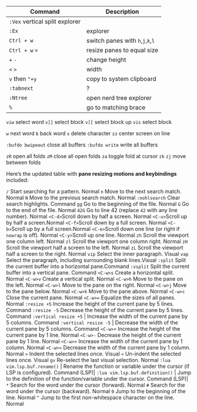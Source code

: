 Command  | Description  
|----------------|-----------------------------------|
`:Vex` vertical split explorer     |
`:Ex`    | explorer  |
`Ctrl + w`     | switch panes with `h`,`j`,`k`,`l` |
`Ctrl + w` `=` | resize panes to equal size  |
`+` `-`  | change height   |
`<` `>`  | width     |
`v` then `"+y` | copy to system clipboard    |
`:tabnext`     | ?   |
`:Ntree` | open nerd tree explorer     |
`%`| go to matching brace    |


`viw` select word
`v]]` select block
`v[[` select block up
`vis` select block

`w` next word
`b` back word
`x` delete character
`zz` center screen on line

`:bufdo bwipeout` close all buffers
`:bufdo write` write all buffers

`zR` open all folds
`zM` close all open folds
`za` toggle fold at cursor
`zk` `zj` move between folds

Here’s the updated table with **pane resizing motions and keybindings** included:

`/`    Start searching for a pattern. Normal
`n`    Move to the next search match.   Normal
`N`    Move to the previous search match. Normal
`:nohlsearch`   Clear search highlights.  Command
`gg`   Go to the beginning of the file. Normal
`G`    Go to the end of the file. Normal
`42G`  Go to line 42 (replace `42` with any line number). Normal
`<C-d>`Scroll down by half a screen.    Normal
`<C-u>`Scroll up by half a screen.Normal
`<C-f>`Scroll down by a full screen.    Normal
`<C-b>`Scroll up by a full screen.Normal
`<C-e>`Scroll down one line (or right if `nowrap` is off).     Normal
`<C-y>`Scroll up one line.     Normal
`zh`   Scroll the viewport one column left.      Normal
`zl`   Scroll the viewport one column right.     Normal
`zH`   Scroll the viewport half a screen to the left.     Normal
`zL`   Scroll the viewport half a screen to the right.    Normal
`vip`  Select the inner paragraph.      Visual
`vap`  Select the paragraph, including surrounding blank lines.Visual
`:split`   Split the current buffer into a horizontal pane.Command
`:vsplit`  Split the current buffer into a vertical pane.  Command
`<C-w>s`  Create a horizontal split. Normal
`<C-w>v`  Create a vertical split.   Normal
`<C-w>h`  Move to the pane on the left.    Normal
`<C-w>l`  Move to the pane on the right.   Normal
`<C-w>j`  Move to the pane below.    Normal
`<C-w>k`  Move to the pane above.    Normal
`<C-w>c`  Close the current pane.    Normal
`<C-w>=`  Equalize the sizes of all panes. Normal
`:resize +5`    Increase the height of the current pane by 5 lines.  Command
`:resize -5`  Decrease the height of the current pane by 5 lines.  Command
`:vertical resize +5` | Increase the width of the current pane by 5 columns. Command
`:vertical resize -5` | Decrease the width of the current pane by 5 columns. Command
`<C-w>+`  Increase the height of the current pane by 1 line. Normal
`<C-w>-`  Decrease the height of the current pane by 1 line. Normal
`<C-w>>`  Increase the width of the current pane by 1 column.  Normal
`<C-w><`  Decrease the width of the current pane by 1 column.  Normal
`>`    Indent the selected lines once.  Visual
`<`    Un-indent the selected lines once.    Visual
`gv`   Re-select the last visual selection.   Normal
`:lua vim.lsp.buf.rename()` | Rename the function or variable under the cursor (if LSP is configured).  Command (LSP)|
`:lua vim.lsp.buf.definition()` | Jump to the definition of the function/variable under the cursor. Command (LSP)|
`*`    Search for the word under the cursor (forward).    Normal
`#`    Search for the word under the cursor (backward).   Normal
`0`    Jump to the beginning of the line.     Normal
`^`    Jump to the first non-whitespace character on the line.    Normal

